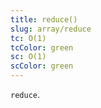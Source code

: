 ```yaml
---
title: reduce()
slug: array/reduce
tc: O(1)
tcColor: green
sc: O(1)
scColor: green
---
```

`reduce`.